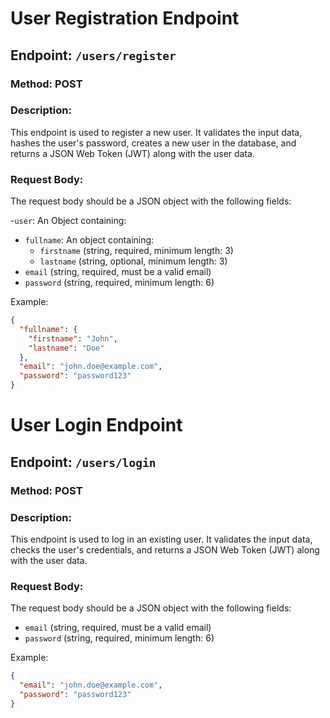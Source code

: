 # User Registration Endpoint

## Endpoint: `/users/register`

### Method: POST

### Description:

This endpoint is used to register a new user. It validates the input data, hashes the user's password, creates a new user in the database, and returns a JSON Web Token (JWT) along with the user data.

### Request Body:

The request body should be a JSON object with the following fields:

-`user`: An Object containing:

- `fullname`: An object containing:
  - `firstname` (string, required, minimum length: 3)
  - `lastname` (string, optional, minimum length: 3)
- `email` (string, required, must be a valid email)
- `password` (string, required, minimum length: 6)

Example:

```json
{
  "fullname": {
    "firstname": "John",
    "lastname": "Doe"
  },
  "email": "john.doe@example.com",
  "password": "password123"
}
```

# User Login Endpoint

## Endpoint: `/users/login`

### Method: POST

### Description:

This endpoint is used to log in an existing user. It validates the input data, checks the user's credentials, and returns a JSON Web Token (JWT) along with the user data.

### Request Body:

The request body should be a JSON object with the following fields:

- `email` (string, required, must be a valid email)
- `password` (string, required, minimum length: 6)

Example:

```json
{
  "email": "john.doe@example.com",
  "password": "password123"
}
```
